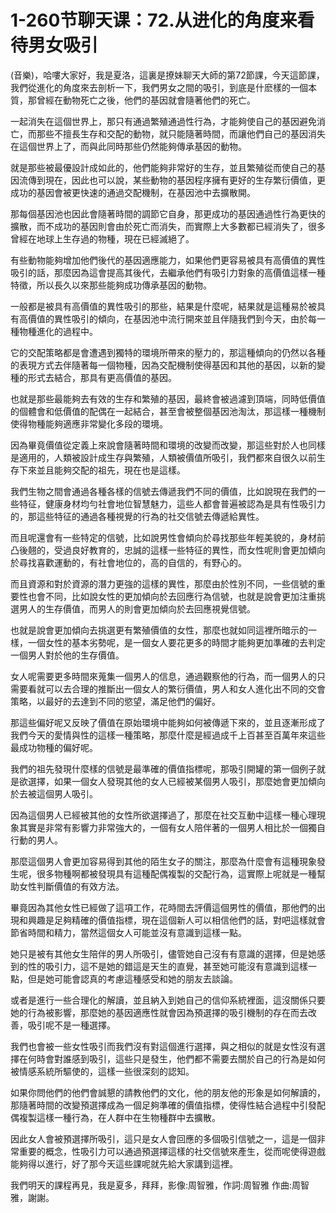 # 1-260节聊天课：72.从进化的角度来看待男女吸引

(音樂)，哈嘍大家好，我是夏洛，這裏是撩妹聊天大師的第72節課，今天這節課，我們從進化的角度來去剖析一下，我們男女之間的吸引，到底是什麽樣的一個本質，那曾經在動物死亡之後，他們的基因就會隨著他們的死亡。

一起消失在這個世界上，那只有通過繁殖通過性行為，才能夠使自己的基因避免消亡，而那些不擅長生存和交配的動物，就只能隨著時間，而讓他們自己的基因消失在這個世界上了，而與此同時那些仍然能夠傳承基因的動物。

就是那些被最優設計成如此的，他們能夠非常好的生存，並且繁殖從而使自己的基因流傳到現在，因此也可以說，某些動物的基因程序擁有更好的生存繁衍價值，更成功的基因會被更快速的通過交配機制，在基因池中去擴散開。

那每個基因池也因此會隨著時間的調節它自身，那更成功的基因通過性行為更快的擴散，而不成功的基因則會由於死亡而消失，而實際上大多數都已經消失了，很多曾經在地球上生存過的物種，現在已經滅絕了。

有些動物能夠增加他們後代的基因適應能力，如果他們更容易被具有高價值的異性吸引的話，那麼因為這會提高其後代，去繼承他們有吸引力對象的高價值這樣一種特徵，所以長久以來那些能夠成功傳承基因的動物。

一般都是被具有高價值的異性吸引的那些，結果是什麼呢，結果就是這種易於被具有高價值的異性吸引的傾向，在基因池中流行開來並且伴隨我們到今天，由於每一種物種進化的過程中。

它的交配策略都是會遭遇到獨特的環境所帶來的壓力的，那這種傾向的仍然以各種的表現方式去伴隨著每一個物種，因為交配機制使得基因和其他的基因，以新的變種的形式去結合，那具有更高價值的基因。

也就是那些最能夠去有效的生存和繁殖的基因，最終會被過濾到頂端，同時低價值的個體會和低價值的配偶在一起結合，甚至會被整個基因池淘汰，那這樣一種機制使得物種能夠適應非常變化多段的環境。

因為畢竟價值從定義上來說會隨著時間和環境的改變而改變，那這些對於人也同樣是適用的，人類被設計成生存與繁殖，人類被價值所吸引，我們都來自很久以前生存下來並且能夠交配的祖先，現在也是這樣。

我們生物之間會通過各種各樣的信號去傳遞我們不同的價值，比如說現在我們的一些特征，健康身材均勻社會地位智慧魅力，這些人都會普遍被認為是具有性吸引力的，那這些特征的通過各種視覺的行為的社交信號去傳遞給異性。

而且呢還會有一些特定的信號，比如說男性會傾向於尋找那些年輕美貌的，身材前凸後翹的，受過良好教育的，忠誠的這樣一些特征的異性，而女性呢則會更加傾向於尋找喜歡運動的，有社會地位的，高的自信的，有野心的。

而且資源和對於資源的潛力更強的這樣的異性，那麼由於性別不同，一些信號的重要性也會不同，比如說女性的更加傾向於去回應行為信號，也就是說會更加注重挑選男人的生存價值，而男人的則會更加傾向於去回應視覺信號。

也就是說會更加傾向去挑選更有繁殖價值的女性，那麼也就如同這裡所暗示的一樣，一個女性的基本劣勢呢，是一個女人要花更多的時間才能夠更加準確的去判定一個男人對於他的生存價值。

女人呢需要更多時間來蒐集一個男人的信息，通過觀察他的行為，而一個男人的只需要看就可以去合理的推斷出一個女人的繁衍價值，男人和女人進化出不同的交會策略，以最好的去達到不同的慾望，滿足他們的偏好。

那這些偏好呢又反映了價值在原始環境中能夠如何被傳遞下來的，並且逐漸形成了我們今天的愛情與性的這樣一種策略，那麼什麼是經過成千上百甚至百萬年來這些最成功物種的偏好呢。

我們的祖先發現什麼樣的信號是最準確的價值指標呢，那吸引開罐的第一個例子就是欲選擇，如果一個女人發現其他的女人已經被某個男人吸引，那麼她會更加傾向於去被這個男人吸引。

因為這個男人已經被其他的女性所欲選擇過了，那麼在社交互動中這樣一種心理現象其實是非常有影響力非常強大的，一個有女人陪伴著的一個男人相比於一個獨自行動的男人。

那麼這個男人會更加容易得到其他的陌生女子的關注，那麼為什麼會有這種現象發生呢，很多物種啊都被發現具有這種配偶複製的交配行為，這實際上呢就是一種幫助女性判斷價值的有效方法。

畢竟因為其他女性已經做了這項工作，花時間去評價這個男性的價值，那他們的出現和興趣是足夠精確的價值指標，現在這個新人可以相信他們的話，對吧這樣就會節省時間和精力，當然這個女人可能並沒有意識到這樣一點。

她只是被有其他女生陪伴的男人所吸引，儘管她自己沒有有意識的選擇，但是她感到的性的吸引力，這不是她的錯這是天生的直覺，甚至她可能沒有意識到這樣一點，但是她可能會認真的考慮這種感受和她的朋友去談論。

或者是進行一些合理化的解讀，並且納入到她自己的信仰系統裡面，這沒關係只要她的行為被影響，那麼她的基因適應性就會因為預選擇的吸引機制的存在而去改善，吸引呢不是一種選擇。

我們也會被一些女性吸引而我們沒有對這個進行選擇，與之相似的就是女性沒有選擇在何時會對誰感到吸引，這些只是發生，他們都不需要去關於自己的行為是如何被情感系統所驅使的，這樣一些很深刻的認知。

如果你問他們的他們會誠懇的請教他們的文化，他的朋友他的形象是如何解讀的，那隨著時間的改變預選擇成為一個足夠準確的價值指標，使得性結合過程中引發配偶複製這樣一種行為，在人群中在生物種群中去擴散。

因此女人會被預選擇所吸引，這只是女人會回應的多個吸引信號之一，這是一個非常重要的概念，性吸引力可以通過預選擇這樣的社交信號來產生，從而呢使得遊戲能夠得以進行，好了那今天這些課呢就先給大家講到這裡。

我們明天的課程再見，我是夏多，拜拜，影像:周智雅，作詞:周智雅 作曲:周智雅，謝謝。